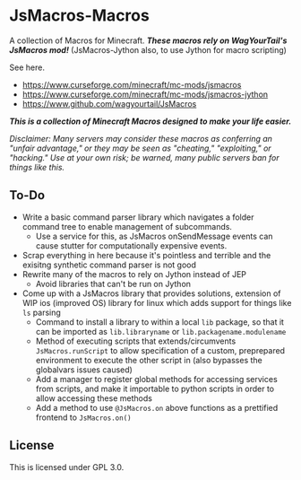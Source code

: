 # JsMacros-Macros
A collection of Macros for Minecraft. 
***These macros rely on WagYourTail's JsMacros mod!*** 
(JsMacros-Jython also, to use Jython for macro scripting)

See here. 

- https://www.curseforge.com/minecraft/mc-mods/jsmacros
- https://www.curseforge.com/minecraft/mc-mods/jsmacros-jython
- https://www.github.com/wagyourtail/JsMacros

***This is a collection of Minecraft Macros designed to make your life easier.***

*Disclaimer: Many servers may consider these macros as conferring an "unfair advantage," or they may be seen as "cheating," "exploiting," or "hacking." Use at your
own risk; be warned, many public servers ban for things like this.*


To-Do
---
- Write a basic command parser library which navigates a folder command tree to enable management of subcommands. 
  - Use a service for this, as JsMacros onSendMessage events can cause stutter for computationally expensive events. 
- Scrap everything in here because it's pointless and terrible and the exisitng synthetic command parser is not good
- Rewrite many of the macros to rely on Jython instead of JEP
  - Avoid libraries that can't be run on Jython
- Come up with a JsMacros library that provides solutions, extension of WIP ios (improved OS) library for linux which adds support for things like `ls` parsing
  - Command to install a library to within a local `lib` package, so that it can be imported as `lib.libraryname` or `lib.packagename.modulename`
  - Method of executing scripts that extends/circumvents `JsMacros.runScript` to allow specification of a custom, preprepared environment to execute the other script in (also bypasses the globalvars issues caused)
  - Add a manager to register global methods for accessing services from scripts, and make it importable to python scripts in order to allow accessing these methods
  - Add a method to use `@JsMacros.on` above functions as a prettified frontend to `JsMacros.on()`

License
---
This is licensed under GPL 3.0. 
